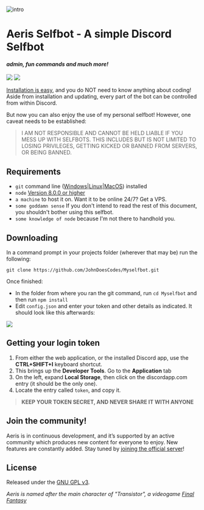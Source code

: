 ![intro](https://cdn.discordapp.com/attachments/248014822082347008/328467542651961365/xd.gif)

# Aeris Selfbot - A simple Discord Selfbot
#### *admin, fun commands and much more!*
[<img src="https://img.shields.io/badge/discord-js-green.svg">](http://github.com/JohnDoesCodes) [<img src="https://discordapp.com/api/guilds/280285147805384704/widget.png?style=shield">](https://discord.gg/dfdvArY)

[Installation is easy](https://discord.gg/RwgC6uS), and you do NOT need to know anything about coding! Aside from installation and updating, every part of the bot can be controlled from within Discord.

But now you can also enjoy the use of my personal selfbot! However, one caveat needs to be established:

> I AM NOT RESPONSIBLE AND CANNOT BE HELD LIABLE IF YOU MESS UP WITH SELFBOTS. THIS INCLUDES BUT IS NOT LIMITED TO LOSING PRIVILEGES, GETTING KICKED OR BANNED FROM SERVERS, OR BEING BANNED.

## Requirements

- `git` command line ([Windows](https://git-scm.com/download/win)|[Linux](https://git-scm.com/book/en/v2/Getting-Started-Installing-Git)|[MacOS](https://git-scm.com/download/mac)) installed
- `node` [Version 8.0.0 or higher](https://nodejs.org)
- `a machine` to host it on. Want it to be online 24/7? Get a VPS.
- `some goddamn sense` If you don't intend to read the rest of this document, you shouldn't bother using this selfbot.
- `some knowledge of node` because I'm not there to handhold you.
 
## Downloading

In a command prompt in your projects folder (wherever that may be) run the following:

`git clone https://github.com/JohnDoesCodes/Myselfbot.git`

Once finished:

- In the folder from where you ran the git command, run `cd Myselfbot` and then run `npm install`
- Edit `config.json` and enter your token and other details as indicated. It should look like this afterwards:

![](https://b1nzy.threw-the-ban-hammer-at.me/because/of/spamming/his/dm/a9eb80.png)

## Getting your login token

1. From either the web application, or the installed Discord app, use the **CTRL+SHIFT+I** keyboard shortcut.
2. This brings up the **Developer Tools**. Go to the **Application** tab
3. On the left, expand **Local Storage**, then click on the discordapp.com entry (it should be the only one).
4. Locate the entry called `token`, and copy it.

> **KEEP YOUR TOKEN SECRET, AND NEVER SHARE IT WITH ANYONE**


## Join the community!

Aeris is in continuous development, and it’s supported by an active community which produces new content for everyone to enjoy. New features are constantly added. Stay tuned by [joining the official server](https://discord.gg/dfdvArY)!

## License

Released under the [GNU GPL v3](LICENSE).

*Aeris is named after the main character of "Transistor", a videogame [Final Fantasy](http://finalfantasy.wikia.com/wiki/Aerith_Gainsborough)*
